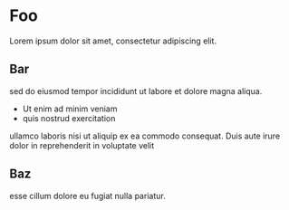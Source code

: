 # Foo

Lorem ipsum dolor sit amet, consectetur adipiscing elit.

## Bar

sed do eiusmod tempor incididunt ut labore et dolore magna
aliqua.

- Ut enim ad minim veniam
- quis nostrud exercitation

<!-- BEGIN_TF_DOCS -->
ullamco laboris nisi ut aliquip ex ea commodo consequat.
Duis aute irure dolor in reprehenderit in voluptate velit

## Baz

esse cillum dolore eu fugiat nulla pariatur.

